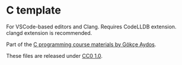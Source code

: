 # C template

For VSCode-based editors and Clang. Requires CodeLLDB extension. clangd extension is recommended.

Part of the [C programming course materials by Gökçe Aydos](https://c-programming.aydos.de/).

These files are released under [CC0 1.0](LICENSE).